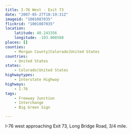 ```yaml
---
title: I-76 West - Exit 73
date: "2007-05-27T10:19:31Z"
imageid: "1001087035"
flickrid: "1001087035"
location:
    latitude: 40.243356
    longitude: -103.908588
places: []
counties:
    - Morgan County|Colorado|United States
countries:
    - United States
states:
    - Colorado|United States
highwaytypes:
    - Interstate Highway
highways:
    - I-76
tags:
    - Freeway Junction
    - Interchange
    - Big Green Sign

---
```

I-76 west approaching Exit 73, Long Bridge Road, 3/4 mile.